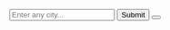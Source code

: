 <!DOCTYPE html>
<html lang="en">

<head>
  <link href="https://fonts.googleapis.com/css2?family=Indie+Flower&display=swap" rel="stylesheet">
</head>

<body>
  <div class="container-fluid">
    <section class="main">
      <section class="inputs">
        <input type="text" placeholder="Enter any city..." id="cityinput">
        <input type="submit" value="Submit" id="add">
        <button placeholder="submit" id="add"></button>
      </section>
      <section class="display">
        <div class="wrapper">
          <h2 id="cityoutput"></h2>
          <p id="description"></p>
          <p id="temp"></p>
          <p id="wind"></p>
        </div>
      </section>
    </section>

  </div>
</body>

</html>
